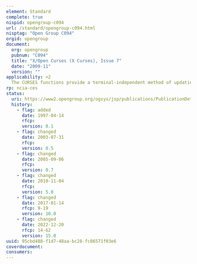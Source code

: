 ```yaml
---
element: Standard
complete: true
nispid: opengroup-c094
url: /standard/opengroup-c094.html
nisptag: "Open Group C094"
orgid: opengroup
document:
  org: opengroup
  pubnum: "C094"
  title: "X/Open Curses (X Curses), Issue 7"
  date: "2009-11"
  version: ""
applicability: >2
  The CURSES functions provide a terminal-independent method of updating character screens. A comprehensive API lets the application perform terminal operations  overall screen, window and pad manipulation, output to windows and pads; reading terminal input; control over terminal and CURSES input and output options; environment query functions; color manipulation; use of soft label keys; terminfo access; and access to low-level CURSES functions.
rp: ncia-ces
status:
  uri: https://www2.opengroup.org/ogsys/jsp/publications/PublicationDetails.jsp?publicationid=12211
  history: 
    - flag: added
      date: 1997-04-14
      rfcp: 
      version: 0.1
    - flag: changed
      date: 2003-07-31
      rfcp: 
      version: 0.5
    - flag: changed
      date: 2005-09-06
      rfcp: 
      version: 0.7
    - flag: changed
      date: 2010-11-04
      rfcp: 
      version: 5.0
    - flag: changed
      date: 2017-01-14
      rfcp: 9-19
      version: 10.0
    - flag: changed
      date: 2022-12-20
      rfcp: 14-62
      version: 15.0
uuid: 95cbd488-f1d7-48aa-bc28-fc86571f03e6
coverdocument:
consumers:
---
```

